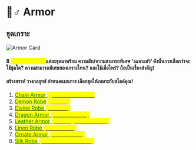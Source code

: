 # 🧙♂ Armor

## ชุดเกราะ

![Armor Card](../.gitbook/assets/armor.png)

#### **8** <mark style="color:yellow;">ชุดเกราะในตำนาน</mark> แต่ละชุดมาพร้อม ความลับ/ความสามารถพิเศษ _'เฉพาะตัว'_ ดังนั้นการเลือกว่าจะใช้ชุดใด? ความสามารถพิเศษของเกราะไหน? และใช้เมื่อไหร่? ถือเป็นเรื่องสำคัญ!&#x20;

#### สร้างสรรค์ วางกลยุทธ์ กำหนดแผนการ เลือกชุดให้เหมาะกับสไตล์คุณ!

1. <mark style="color:green;"></mark>[<mark style="color:green;">Chain Armor</mark> <mark style="color:green;"></mark><mark style="color:yellow;"><mark style="color:green;"><mark style="color:green;"></mark> <mark style="color:yellow;"></mark><mark style="color:yellow;">(ฝุ่นเหล็ก IRONDUST)</mark>](chian-armor.md)
2. [<mark style="color:green;">Demon Robe</mark> <mark style="color:yellow;">(ราชาปีศาจ)</mark>](demon-robe.md)
3. [<mark style="color:green;">Divine Robe</mark> <mark style="color:yellow;">(นักพรตขาว)</mark>](divine-rob.md)<mark style="color:yellow;"></mark>
4. <mark style="color:green;"></mark>[<mark style="color:green;">Dragon Armor</mark> <mark style="color:yellow;">(เกราะเผ่ามังกรแดง)</mark>](dragon-armor.md)<mark style="color:yellow;"></mark>
5. [<mark style="color:green;">Leather Armor</mark> <mark style="color:yellow;">(เหล่าสามัญชน/อัศวินโต๊ะกลม)</mark>](leather-armor.md)<mark style="color:yellow;"></mark>
6. [<mark style="color:green;">Linen Robe</mark> <mark style="color:yellow;">(นักพรตรัตติกาล)</mark>](linen-robe.md)<mark style="color:yellow;"></mark>
7. [<mark style="color:green;">Ornate Armor</mark> <mark style="color:yellow;">(นักรบเกราะเหล็ก)</mark>](ornate-armor.md)<mark style="color:yellow;"></mark>
8. [<mark style="color:green;">Silk Robe</mark> <mark style="color:yellow;">(นักค้าความตาย/พ่อค้าวาณิช)</mark>](silk-robe.md)<mark style="color:yellow;"></mark>

